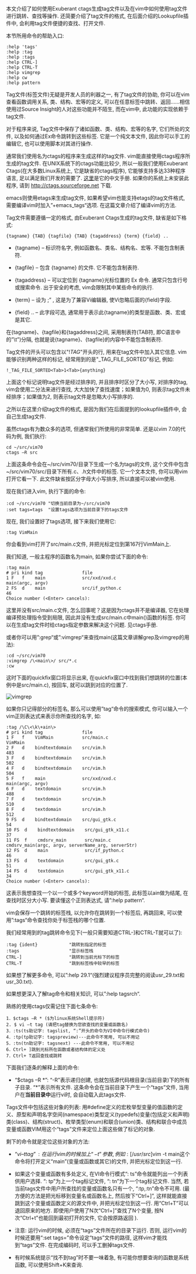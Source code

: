 本文介绍了如何使用Exuberant ctags生成tag文件以及在vim中如何使用tag文件进行跳转、查找等操作. 还简要介绍了tag文件的格式, 在后面介绍的Lookupfile插件中, 会利用tag文件便捷的查找、打开文件. 

本节所用命令的帮助入口: 

```
:help 'tags'
:help :tag
:help :tags
:help CTRL-]
:help CTRL-T
:help vimgrep
:help cw
:help pattern 
```

Tag文件(标签文件)无疑是开发人员的利器之一, 有了tag文件的协助, 你可以在vim查看函数调用关系, 类、结构、宏等的定义, 可以在任意标签中跳转、返回……相信使用过Source Insight的人对这些功能并不陌生, 而在vim中, 此功能的实现依赖于tag文件. 

对于程序来说, Tag文件中保存了诸如函数、类、结构、宏等的名字, 它们所处的文件, 以及如何通过Ex命令跳转到这些标签. 它是一个纯文本文件, 因此你可以手工的编辑它, 也可以使用脚本对其进行操作. 

通常我们使用名为ctags的程序来生成这样的tag文件. vim能直接使用ctags程序所生成的tag文件. 在UNIX系统下的ctags功能比较少, 所以一般我们使用Exuberant Ctags(在大多数Linux系统上, 它是缺省的ctags程序), 它能够支持多达33种程序语言, 足以满足我们开发的需要了. [这里](http://easwy.com/blog/archives/exuberant-ctags-chinese-manual/)是它的中文手册. 如果你的系统上未安装此程序, 请到 http://ctags.sourceforge.net 下载. 

emacs则使用etags来生成tag文件, 如果希望vim也能支持etags的tag文件格式, 需要编译vim时加入”+emacs_tags“选项. 在这篇文章介绍了编译vim的方法. 

Tag文件需要遵循一定的格式, 由Exuberant Ctags生成的tag文件, 缺省是如下格式: 

```
{tagname} {TAB} {tagfile} {TAB} {tagaddress} {term} {field} ..  
```

- {tagname} – 标识符名字, 例如函数名、类名、结构名、宏等. 不能包含制表符. 

- {tagfile} – 包含 {tagname} 的文件. 它不能包含制表符. 

- {tagaddress} – 可以定位到 {tagname}光标位置的 Ex 命令. 通常只包含行号或搜索命令. 出于安全的考虑, vim会限制其中某些命令的执行. 

- {term} – 设为 ;” , 这是为了兼容Vi编辑器, 使Vi忽略后面的{field}字段. 

- {field} .. – 此字段可选, 通常用于表示此{tagname}的类型是函数、类、宏或是其它. 
 
在{tagname}、{tagfile}和{tagaddress}之间, 采用制表符(TAB符, 即C语言中的”\t”)分隔, 也就是说{tagname}、{tagfile}的内容中不能包含制表符. 

Tag文件的开头可以包含以"!_TAG_"开头的行, 用来在tag文件中加入其它信息. vim能够识别两种这样的标记, 经常用到的是"\_TAG_FILE_SORTED"标记, 例如: 

```
!_TAG_FILE_SORTED<Tab>1<Tab>{anything} 
```

上面这个标记说明tag文件是经过排序的, 并且排序时区分了大小写, 对排序的tag, vim会使用二分法来进行查找, 大大加快了查找速度；如果值为0, 则表示tag文件未经排序；如果值为2, 则表示tag文件是忽略大小写排序的. 

之所以在这里介绍tag文件的格式, 是因为我们在后面提到的lookupfile插件中, 会自己生成tag文件. 

虽然ctags有为数众多的选项, 但通常我们所使用的非常简单. 还是以vim 7.0的代码为例, 我们执行: 

```
cd ~/src/vim70
ctags –R src 
```

上面这条命令会在\~/src/vim70/目录下生成一个名为tags的文件, 这个文件中包含\~/src/vim70/src/目录下所有.c、.h文件中的标签. 它一个文本文件, 你可以用vim打开它看一下. 此文件缺省按区分字母大小写排序, 所以直接可以被vim使用. 

现在我们进入vim, 执行下面的命令: 

```
:cd ~/src/vim70	"切换当前目录为~/src/vim70
:set tags=tags	"设置tags选项为当前目录下的tags文件 
```

现在, 我们设置好了tags选项, 接下来我们使用它: 

```
:tag VimMain
```

你会看到vim打开了src/main.c文件, 并把光标定位到第167行VimMain上. 

我们知道, 一般主程序的函数名为main, 如果你尝试下面的命令: 

```
:tag main
# pri kind tag               file
1 F   f    main              src/xxd/xxd.c
main(argc, argv)
2 FS  d    main              src/if_python.c
46
Choice number (<Enter> cancels): 
```

这里并没有src/main.c文件, 怎么回事呢？这是因为ctags并不是编译器, 它在处理编译预处理指令受到局限, 因此并没有生成src/main.c中main()函数的标签. 你可以在生成tag文件时给ctags指定参数来解决这个问题. 见ctags手册. 

或者你可以用”:grep“或”:vimgrep“来查找main(这篇文章讲解grep及vimgrep的用法): 

```
:cd ~/src/vim70
:vimgrep /\<main\>/ src/*.c
:cw 
```

这时下面的quickfix窗口将显示出来, 在quickfix窗口中找到我们想跳转的位置(本例中是src/main.c), 按回车, 就可以跳到对应的位置了. 

![vimgrep](images/vimgrep.png)

如果你只记得部分的标签名, 那么可以使用”tag“命令的搜索模式, 你可以输入一个vim正则表达式来表示你所查找的名字, 如: 

```
:tag /\C\<\k\+ain\>
# pri kind tag               file
1 F   f    VimMain           src/main.c
VimMain
2 F   d    bindtextdomain    src/vim.h
483
3 F   d    bindtextdomain    src/vim.h
502
4 F   d    bindtextdomain    src/vim.h
504
5 F   f    main              src/xxd/xxd.c
main(argc, argv)
6 F   d    textdomain        src/vim.h
488
7 F   d    textdomain        src/vim.h
510
8 F   d    textdomain        src/vim.h
512
9 FS  d    bindtextdomain    src/gui_gtk.c
54
10 FS  d    bindtextdomain    src/gui_gtk_x11.c
37
11 FS  f    cmdsrv_main       src/main.c
cmdsrv_main(argc, argv, serverName_arg, serverStr)
12 FS  d    main              src/if_python.c
46
13 FS  d    textdomain        src/gui_gtk.c
51
14 FS  d    textdomain        src/gui_gtk_x11.c
34
Choice number (<Enter> cancels): 
```

这表示我想查找一个以一个或多个keyword开始的标签, 此标签以ain做为结尾, 在查找时区分大小写. 要读懂这个正则表达式, 请”:help pattern“. 

vim会保存一个跳转的标签栈, 以允许你在跳转到一个标签后, 再跳回来, 可以使用”:tags“命令查找你处于标签栈的哪个位置. 

我们经常用到的tag跳转命令见下(一般只需要知道CTRL-]和CTRL-T就可以了): 

```
:tag {ident}            "跳转到指定的标签
:tags                   "显示标签栈
CTRL-]                  "跳转到当前光标下的标签
CTRL-T                  "跳到标签栈中较早的标签 
```

如果想了解更多命令, 可以”:help 29.1“(强烈建议程序员完整的阅读usr\_29.txt和usr\_30.txt). 

如果想更深入了解tag命令和相关知识, 可以”:help tagsrch“. 

熟练的使用ctags仅需记住下面七条命令: 

```
1．$ctags –R * ($为linux系统Shell提示符)
2. $ vi –t tag (请把tag替换为您欲查找的变量或函数名)
3．:ts(ts助记字: tagslist, “:”开头的命令为VI中命令行模式命令)
4．:tp(tp助记字: tagspreview)---此命令不常用, 可以不用记
5．:tn(tn助记字: tagsnext) ---此命令不常用, 可以不用记
6．Ctrl+ ]跳到光标所在函数或者结构体的定义处
7．Ctrl+ T返回查找或跳转
```

下面我们逐条的解释上面的命令: 

- “$ctags –R \*”: “-R”表示递归创建, 也就包括源代码根目录(当前目录)下的所有子目录. “\*”表示所有文件. 这条命令会在当前目录下产生一个“tags”文件, 当用户在**当前目录中**运行vi时, 会自动载入此tags文件. 

Tags文件中包括这些对象的列表: 用#define定义的宏枚举型变量的值函数的定义、原型和声明名字空间(namespace)类型定义(typedefs)变量(包括定义和声明)类(class)、结构(struct)、枚举类型(enum)和联合(union)类、结构和联合中成员变量或函数VIM用这个“tags”文件来定位上面这些做了标记的对象. 

剩下的命令就是定位这些对象的方法: 

- “$vi –t tag” : 在运行vim的时候加上“-t”参数, 例如: [/usr/src]$vim -t main这个命令将打开定义“main”(变量或函数或其它)的文件, 并把光标定位到这一行. 

- 如果这个变量或函数有多处定义, 在VI命令行模式“: ts”命令就能列出一个列表供用户选择. “: tp”为上一个tag标记文件, “: tn”为下一个tag标记文件. 当然, 若当前tags文件中用户所查找的变量或函数名只有一个, “:tp,:tn”命令不可用. (最方便的方法是把光标移到变量名或函数名上, 然后按下“Ctrl+]”, 这样就能直接跳到这个变量或函数定义的源文件中, 并把光标定位到这一行. 用“Ctrl+T”可以退回原来的地方. 即使用户使用了N次“Ctrl+]”查找了N个变量, 按N次“Ctrl+t”也能回到最初打开的文件, 它会按原路返回 ). 

- 注意: 运行vim的时候, 必须在“tags”文件所在的目录下运行. 否则, 运行vim的时候还要用“:set tags=”命令设定“tags”文件的路径, 这样vim才能找到“tags”文件. 在完成编码时, 可以手工删掉tags文件. 

- 有时候系统提示“找不到tag”时不要一味着急, 有可能你想要查询的函数是系统函数, 可以使用Shift+K来查询.  
